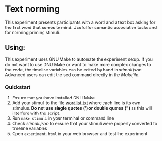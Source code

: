 # Text norming
This experiment presents participants with a word and a text box asking for the first word that comes to mind. Useful for semantic association tasks and for norming priming stimuli. 

## Using:
This experiment uses GNU Make to automate the experiment setup. If you do not want to use GNU Make or want to make more complex changes to the code, the timeline variables can be edited by hand in *stimuli.json*. Advanced users can edit the sed command directly in the *Makefile*.

### Quickstart

 1. Ensure that you have installed GNU Make
 2. Add your stimuli to the file [wordlist.txt](wordlist.txt) where each line is its own stimulus. **Do not use single quotes (') or double quotes (")** as this will interfere with the script.
 3. Run `make stimuli` in your terminal or command line
 4. Check *stimuli.json* to ensure that your stimuli were properly converted to timeline variables
 5. Open `experiment.html` in your web browser and test the experiment
